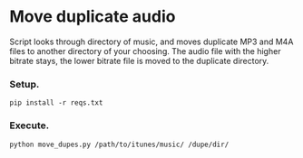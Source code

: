 Move duplicate audio
====================

Script looks through directory of music, and moves duplicate MP3 and M4A files to another directory of your choosing. The audio file with the higher bitrate stays, the lower bitrate file is moved to the duplicate directory.

### Setup.

	pip install -r reqs.txt
	
### Execute.

	python move_dupes.py /path/to/itunes/music/ /dupe/dir/
	
[0]: http://www.youtube.com/watch?v=nQ7SNNjd78Y